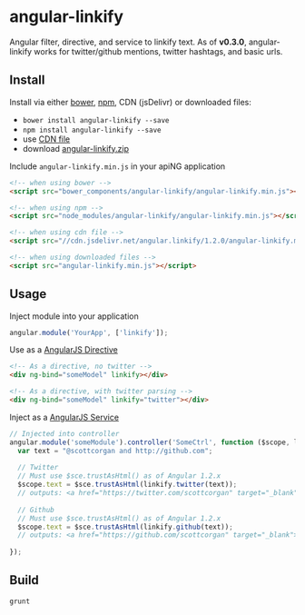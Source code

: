 # angular-linkify

Angular filter, directive, and service to linkify text. As of **v0.3.0**, angular-linkify works for twitter/github mentions, twitter hashtags, and basic urls.

## Install

Install via either [bower](http://bower.io/), [npm](https://www.npmjs.com/), CDN (jsDelivr) or downloaded files:

* `bower install angular-linkify --save`
* `npm install angular-linkify --save`
* use [CDN file](https://www.jsdelivr.com/projects/angular.linkify)
* download [angular-linkify.zip](https://github.com/scottcorgan/angular-linkify/zipball/master)



Include `angular-linkify.min.js` in your apiNG application

```html
<!-- when using bower -->
<script src="bower_components/angular-linkify/angular-linkify.min.js"></script>

<!-- when using npm -->
<script src="node_modules/angular-linkify/angular-linkify.min.js"></script>

<!-- when using cdn file -->
<script src="//cdn.jsdelivr.net/angular.linkify/1.2.0/angular-linkify.min.js"></script>

<!-- when using downloaded files -->
<script src="angular-linkify.min.js"></script>
```


## Usage

Inject module into your application

```javascript
angular.module('YourApp', ['linkify']);
```

Use as a [AngularJS Directive](http://docs.angularjs.org/guide/directive)

```html
<!-- As a directive, no twitter -->
<div ng-bind="someModel" linkify></div>

<!-- As a directive, with twitter parsing -->
<div ng-bind="someModel" linkify="twitter"></div>
```

Inject as a [AngularJS Service](http://docs.angularjs.org/guide/dev_guide.services)

```javascript
// Injected into controller
angular.module('someModule').controller('SomeCtrl', function ($scope, linkify, $sce) {
  var text = "@scottcorgan and http://github.com";
  
  // Twitter
  // Must use $sce.trustAsHtml() as of Angular 1.2.x
  $scope.text = $sce.trustAsHtml(linkify.twitter(text));
  // outputs: <a href="https://twitter.com/scottcorgan" target="_blank">scottcorgan</a> and <a href="http://github.com" target="_blank">http://github.com</a>
  
  // Github
  // Must use $sce.trustAsHtml() as of Angular 1.2.x
  $scope.text = $sce.trustAsHtml(linkify.github(text));
  // outputs: <a href="https://github.com/scottcorgan" target="_blank">scottcorgan</a> and <a href="http://github.com" target="_blank">http://github.com</a>
  
});

```

## Build

```
grunt
```
